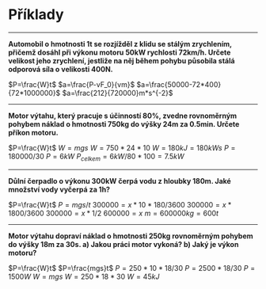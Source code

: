 # Příklady
---

**Automobil o hmotnosti 1t se rozjížděl z klidu se stálým zrychlením, přičemž dosáhl při výkonu motoru 50kW rychlosti 72km/h. Určete velikost jeho zrychlení, jestliže na něj během pohybu působila stálá odporová síla o velikosti 400N.**

$P=\frac{W}t$
$a=\frac{P-vF_0}{vm}$
$a=\frac{50000-72*400}{72*1000000}$
$a=\frac{212}{720000}m*s^{-2}$

---

**Motor výtahu, který pracuje s účinností 80%, zvedne rovnoměrným pohybem náklad o hmotnosti 750kg do výšky 24m za 0.5min. Určete příkon motoru.**

$P=\frac{W}t$
$W=mgs$
$W=750*24*10$
$W=180kJ=180kWs$
$P=180000/30$
$P=6kW$
$P_{celkem}=6kW/80*100=7.5kW$

---

**Důlní čerpadlo o výkonu 300kW čerpá vodu z hloubky 180m. Jaké množství vody vyčerpá za 1h?**

$P=\frac{W}t$
$P=mgs/t$
$300 000 = x*10*180/3600$
$300 000=x*1800/3600$
$300 000=x*1/2$
$600 000=x$
$m=600000kg=600t$


---

**Motor výtahu dopraví náklad o hmotnosti 250kg rovnoměrným pohybem do výšky 18m za 30s. a) Jakou práci motor vykoná? b) Jaký je výkon motoru?**

$P=\frac{W}t$
$P=\frac{mgs}t$
$P=250*10*18/30$
$P=2500*18/30$
$P=1500W$
$W=mgs$
$W=250*18*30$
$W=45kJ$
